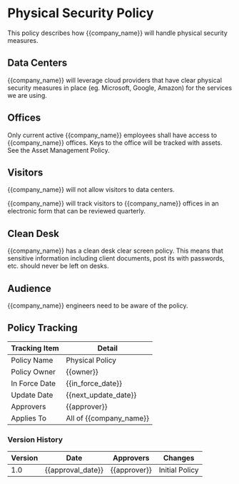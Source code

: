 # Physical Security Policy

This policy describes how {{company_name}} will handle physical security measures.

## Data Centers

{{company_name}} will leverage cloud providers that have clear physical security measures in place (eg. Microsoft, Google, Amazon) for the services we are using.

## Offices

Only current active {{company_name}} employees shall have access to {{company_name}} offices.  Keys to the office will be tracked with assets.  See the Asset Management Policy.

## Visitors

{{company_name}} will not allow visitors to data centers.

{{company_name}} will track visitors to {{company_name}} offices in an electronic form that can be reviewed quarterly.

## Clean Desk

{{company_name}} has a clean desk clear screen policy. This means that sensitive information including client documents, post its with passwords, etc. should never be left on desks.

## Audience

{{company_name}} engineers need to be aware of the policy.

## Policy Tracking

| Tracking Item   | Detail |
|-----------------|--------|
| Policy Name     | Physical Policy |
| Policy Owner    | {{owner}}  |
| In Force Date   | {{in_force_date}} |
| Update Date     | {{next_update_date}} |
| Approvers       | {{approver}} |
| Applies To      | All of {{company_name}} |

### Version History

| Version | Date | Approvers | Changes |
|--|--|--|--|
| 1.0 | {{approval_date}} | {{approver}} | Initial Policy |